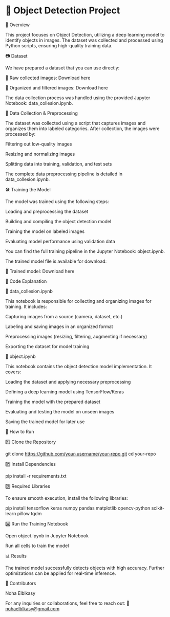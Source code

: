 # 🚀 Object Detection Project

📌 Overview

This project focuses on Object Detection, utilizing a deep learning model to identify objects in images. The dataset was collected and processed using Python scripts, ensuring high-quality training data.

📷 Dataset

We have prepared a dataset that you can use directly:

🔗 Raw collected images: Download here

🔗 Organized and filtered images: Download here

The data collection process was handled using the provided Jupyter Notebook: data_collesion.ipynb.

📜 Data Collection & Preprocessing

The dataset was collected using a script that captures images and organizes them into labeled categories. After collection, the images were processed by:

Filtering out low-quality images

Resizing and normalizing images

Splitting data into training, validation, and test sets

The complete data preprocessing pipeline is detailed in data_collesion.ipynb.

🛠️ Training the Model

The model was trained using the following steps:

Loading and preprocessing the dataset

Building and compiling the object detection model

Training the model on labeled images

Evaluating model performance using validation data

You can find the full training pipeline in the Jupyter Notebook: object.ipynb.

The trained model file is available for download:

🔗 Trained model: Download here

📜 Code Explanation

🔹 data_collesion.ipynb

This notebook is responsible for collecting and organizing images for training. It includes:

Capturing images from a source (camera, dataset, etc.)

Labeling and saving images in an organized format

Preprocessing images (resizing, filtering, augmenting if necessary)

Exporting the dataset for model training

🔹 object.ipynb

This notebook contains the object detection model implementation. It covers:

Loading the dataset and applying necessary preprocessing

Defining a deep learning model using TensorFlow/Keras

Training the model with the prepared dataset

Evaluating and testing the model on unseen images

Saving the trained model for later use

🚀 How to Run

1️⃣ Clone the Repository

git clone https://github.com/your-username/your-repo.git
cd your-repo

2️⃣ Install Dependencies

pip install -r requirements.txt

3️⃣ Required Libraries

To ensure smooth execution, install the following libraries:

pip install tensorflow keras numpy pandas matplotlib opencv-python scikit-learn pillow tqdm

4️⃣ Run the Training Notebook

Open object.ipynb in Jupyter Notebook

Run all cells to train the model

📊 Results

The trained model successfully detects objects with high accuracy. Further optimizations can be applied for real-time inference.

🤝 Contributors

Noha Elblkasy 

For any inquiries or collaborations, feel free to reach out:
📧 nohaelblkasy@gmail.com
